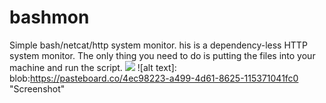 # bashmon
Simple bash/netcat/http system monitor.
his is a dependency-less HTTP system monitor. The only thing you need to do is putting the files into your machine and run the script.
<img src="blob:https://pasteboard.co/4ec98223-a499-4d61-8625-115371041fc0"/></img>
![alt text]: blob:https://pasteboard.co/4ec98223-a499-4d61-8625-115371041fc0 "Screenshot"
